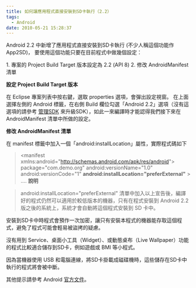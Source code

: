 ```yaml
---
title: 如何讓應用程式直接安裝到SD卡執行（2.2）
tags:
  - Android
date: 2010-05-21 15:28:37
---
```


Android 2.2 中新增了應用程式直接安裝到SD卡執行 (不少人稱這個功能作 App2SD)，
要使用這個功能只要在目前程式中做幾個設定：

1\. 專案的 Project Build Target 版本設定為 2.2 (API 8)
2\. 修改 AndroidManifest 清單

**設定 Project Build Target 版本**

在 Eclipse 專案列表中按右鍵，選取 properties 選項，會彈出設定視窗。
在上面選擇左側的 Android 標籤，在右側 Build 欄位勾選「Android 2.2」選項（沒有這選項的請參考 [管理SDK](http://code.google.com/p/androidbmi/wiki/ManageSDK) 來升級SDK），如此一來編譯時才能認得我們接下來在 AndroidManifest 清單中所做的設定。

**修改 AndroidManifest 清單**

在 manifest 標籤中加入一個「android:installLocation」屬性，實際程式碼如下

> &lt;manifest xmlns:android="http://schemas.android.com/apk/res/android"&gt;
> package="com.demo.org"
> android:versionName="1.0" android:versionCode="1"
> **android:installLocation="preferExternal"**
> &gt;
> ....
**說明**

> android:installLocation="preferExternal"
清單中加入以上宣告後，編譯好的程式仍然可以適用於較低版本的機器，只有在程式安裝到 Android 2.2 版之後的系統上，系統才會自動將這個程式安裝到 SD 卡中。

安裝到SD卡中時程式會預作一次加密，讓只有安裝本程式的機器能存取這個程式，避免了程式可能會輕易被盜拷的疑慮。

沒有用到 Service、桌面小工具（Widget）、或動態桌布（Live Wallpaper）功能的程式比較適合儲存到SD卡，例如遊戲或 BMI 等小程式。

因為當機器使用 USB 和電腦連線，將SD卡掛載成磁碟機時，這些儲存在SD卡中執行的程式將會被中斷。

其他提示請參考 Android&nbsp;[官方文件](http://developer.android.com/guide/appendix/install-location.html)。